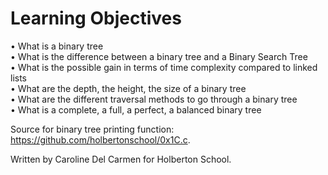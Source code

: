 # Learning Objectives  

• What is a binary tree  
• What is the difference between a binary tree and a Binary Search Tree  
• What is the possible gain in terms of time complexity compared to linked lists  
• What are the depth, the height, the size of a binary tree  
• What are the different traversal methods to go through a binary tree  
• What is a complete, a full, a perfect, a balanced binary tree  

Source for binary tree printing function: https://github.com/holbertonschool/0x1C.c.

Written by Caroline Del Carmen for Holberton School. 
